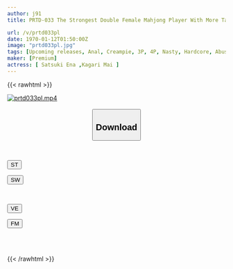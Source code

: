 ```yaml
---
author: j91
title: PRTD-033 The Strongest Double Female Mahjong Player With More Talent And Beauty Than A Man, Anal Creampie, Ryo, Ena Satsuki, Mai Hanakari

url: /v/prtd033pl
date: 1970-01-12T01:50:00Z
image: "prtd033pl.jpg"
tags: [Upcoming releases, Anal, Creampie, 3P, 4P, Nasty, Hardcore, Abuse	]
maker: [Premium]
actress: [ Satsuki Ena ,Kagari Mai ]
---
```



{{< rawhtml >}}

<div class="video" data-videoid="pending_link.html">
    <a href="javascript:;">
        <img src="/v/prtd033pl/prtd033pl.jpg" width="WIDTH" height="HEIGHT" alt="prtd033pl.mp4" loading="lazy">
    </a>
</div>

<script type="text/javascript" src="https://j91.asia/asset/on-demand-pend.js"></script>

<br>
  <link rel="stylesheet" href="https://j91.asia/asset/bs5.css">
  
  <center>
  <button class="btn btn-primary" type="button" data-bs-toggle="collapse" data-bs-target=".multi-collapse" aria-expanded="false" aria-controls="multiCollapseExample1 multiCollapseExample2"><h2>Download</h2></button></center>
</p>
<div class="row">
  <div class="col">
    <div class="collapse multi-collapse" id="multiCollapseExample1">
      <div class="card card-body">
	      	      <br>
<div class="buttons">  
<p><a href="https://j91.asia/pending_link.html" target="_blank"><button class="btn-hover color-3"><i class="fa fa-download"></i> ST</button></a></p>
<p><a href="https://j91.asia/pending_link.html" target="_blank"><button class="btn-hover color-2"><i class="fa fa-download"></i> SW</button></a></p></div>
    </div>
  </div>
</div>
  <div class="col">
    <div class="collapse multi-collapse" id="multiCollapseExample2">
      <div class="card card-body">
	      <br>
<div class="buttons">
<p><a href="https://j91.asia/pending_link.html" target="_blank"><button class="btn-hover color-9"><i class="fa fa-download"></i> VE</button></a></p>
<p><a href="https://j91.asia/pending_link.html" target="_blank"><button class="btn-hover color-8"><i class="fa fa-download"></i> FM</button></a></p></div>
<br><br>
      </div>
    </div>
  </div>
</div>

{{< /rawhtml >}}